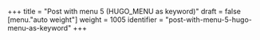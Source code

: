 +++
title = "Post with menu 5 (HUGO_MENU as keyword)"
draft = false
[menu."auto weight"]
  weight = 1005
  identifier = "post-with-menu-5-hugo-menu-as-keyword"
+++

